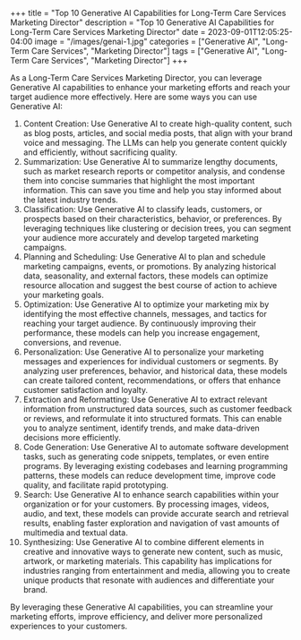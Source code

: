 +++
title = "Top 10 Generative AI Capabilities for Long-Term Care Services Marketing Director"
description = "Top 10 Generative AI Capabilities for Long-Term Care Services Marketing Director"
date = 2023-09-01T12:05:25-04:00
image = "/images/genai-1.jpg"
categories = ["Generative AI", "Long-Term Care Services", "Marketing Director"]
tags = ["Generative AI", "Long-Term Care Services", "Marketing Director"]
+++

As a Long-Term Care Services Marketing Director, you can leverage Generative AI capabilities to enhance your marketing efforts and reach your target audience more effectively. Here are some ways you can use Generative AI:

1. Content Creation: Use Generative AI to create high-quality content, such as blog posts, articles, and social media posts, that align with your brand voice and messaging. The LLMs can help you generate content quickly and efficiently, without sacrificing quality.
2. Summarization: Use Generative AI to summarize lengthy documents, such as market research reports or competitor analysis, and condense them into concise summaries that highlight the most important information. This can save you time and help you stay informed about the latest industry trends.
3. Classification: Use Generative AI to classify leads, customers, or prospects based on their characteristics, behavior, or preferences. By leveraging techniques like clustering or decision trees, you can segment your audience more accurately and develop targeted marketing campaigns.
4. Planning and Scheduling: Use Generative AI to plan and schedule marketing campaigns, events, or promotions. By analyzing historical data, seasonality, and external factors, these models can optimize resource allocation and suggest the best course of action to achieve your marketing goals.
5. Optimization: Use Generative AI to optimize your marketing mix by identifying the most effective channels, messages, and tactics for reaching your target audience. By continuously improving their performance, these models can help you increase engagement, conversions, and revenue.
6. Personalization: Use Generative AI to personalize your marketing messages and experiences for individual customers or segments. By analyzing user preferences, behavior, and historical data, these models can create tailored content, recommendations, or offers that enhance customer satisfaction and loyalty.
7. Extraction and Reformatting: Use Generative AI to extract relevant information from unstructured data sources, such as customer feedback or reviews, and reformulate it into structured formats. This can enable you to analyze sentiment, identify trends, and make data-driven decisions more efficiently.
8. Code Generation: Use Generative AI to automate software development tasks, such as generating code snippets, templates, or even entire programs. By leveraging existing codebases and learning programming patterns, these models can reduce development time, improve code quality, and facilitate rapid prototyping.
9. Search: Use Generative AI to enhance search capabilities within your organization or for your customers. By processing images, videos, audio, and text, these models can provide accurate search and retrieval results, enabling faster exploration and navigation of vast amounts of multimedia and textual data.
10. Synthesizing: Use Generative AI to combine different elements in creative and innovative ways to generate new content, such as music, artwork, or marketing materials. This capability has implications for industries ranging from entertainment and media, allowing you to create unique products that resonate with audiences and differentiate your brand.

By leveraging these Generative AI capabilities, you can streamline your marketing efforts, improve efficiency, and deliver more personalized experiences to your customers.